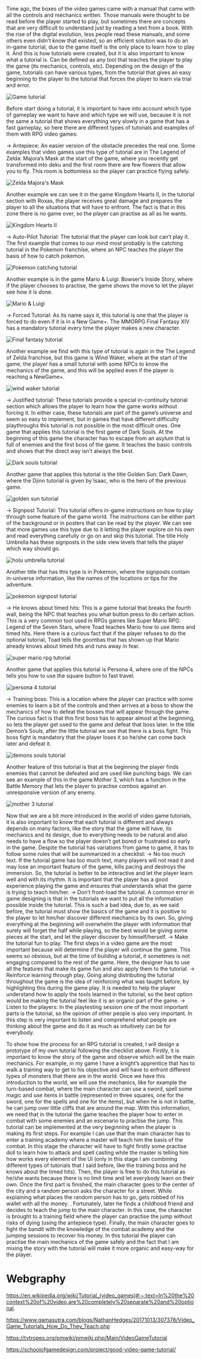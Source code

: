 Time ago, the boxes of the video games came with a manual that came with all the controls and mechanics written. Those manuals were thought to be read before the player started to play, but sometimes there are concepts that are very difficult to understand just by reading a text from a book. With the rise of the digital evolution, less people read these manuals, and some others even didn’t know that existed, so an efficient solution was to do an in-game tutorial, due to the game itself is the only place to learn how to play it.
	And this is how tutorials were created, but it is also important to know what a tutorial is. Can be defined as any tool that teaches the player to play the game (its mechanics, controls, etc). Depending on the design of the game, tutorials can have various types, from the tutorial that gives an easy beginning to the player to the tutorial that forces the player to learn via trial and error.

![Game tutorial](https://schoolofgamedesign.com/wp-content/uploads/2015/12/featured-good-video-game-tutorial.jpg)
	
Before start doing a tutorial, it is important to have into account which type of gameplay we want to have and which type we will use, because it is not the same a tutorial that shows everything very slowly in a game that has a fast gameplay, so here there are different types of tutorials and examples of them with RPG video games:

-> Antepiece: An easier version of the obstacle precedes the real one. Some examples that video games use this type of tutorial are in The Legend of Zelda: Majora’s Mask at the start of the game, where you recently get transformed into deku and the first room there are few flowers that allow you to fly. This room is bottomless so the player can practice flying safely.

![Zelda Majora's Mask](https://penguchannel.files.wordpress.com/2015/03/flying-deku-link.jpg?w=900)

Another example we can see it in the game Kingdom Hearts II, in the tutorial section with Roxas, the player receives great damage and prepares the player to all the situations that will have to enfront. The fact is that in this zone there is no game over, so the player can practise as all as he wants.

![Kingdom Hearts II](https://i.ytimg.com/vi/6HIWp3wmj60/maxresdefault.jpg)

-> Auto-Pilot Tutorial: The tutorial that the player can look but can’t play it. The first example that comes to our mind most probably is the catching tutorial in the Pokemon franchise, where an NPC teaches the player the basis of how to catch pokemon.

![Pokemon catching tutorial](https://www.gamerevolution.com/assets/uploads/2019/11/How-to-skip-the-tutorial-in-Pokemon-Sword-and-Shield-1280x720.jpg)

Another example is in the game Mario & Luigi: Bowser’s Inside Story, where if the player chooses to practise, the game shows the move to let the player see how it is done.

![Mario & Luigi](https://gamespot1.cbsistatic.com/uploads/scale_landscape/gamespot/images/2009/features/gameguides/bowsers-inside-story/1057604-bowser_001.jpg)

-> Forced Tutorial: As its name says it, this tutorial is one that the player is forced to do even if it is in a New Game+. The MMORPG Final Fantasy XIV has a mandatory tutorial every time the player makes a new character.

![Final fantasy tutorial](https://img.finalfantasyxiv.com/lds/uiguide/na/35/b42c2eee36c7926d4616ef6e2cb271f97f9a08.jpg)

Another example we find with this type of tutorial is again in the The Legend of Zelda franchise, but this game is Wind Waker, where at the start of the game, the player has a small tutorial with some NPCs to know the mechanics of the game, and this will be applied even if the player is reaching a NewGame+.

![wind waker tutorial](https://portforward.com/games/walkthroughs/The-Legend-of-Zelda-The-Wind-Waker/The-Legend-of-Zelda-The-Wind-Waker-large-396.jpg)


-> Justified tutorial: These tutorials provide a special in-continuity tutorial section which allows the player to learn how the game works without forcing it. In either case, these tutorials are part of the game’s universe and seem so easy to implement, but in games that have different difficulty playthroughs this tutorial is not possible in the most difficult ones. One game that applies this tutorial is the first game of Dark Souls. At the beginning of this game the character has to escape from an asylum that is full of enemies and the first boss of the game. It teaches the basic controls and shows that the direct way isn’t always the best.

![Dark souls tutorial](https://cdn.gamer-network.net/2018/usgamer/dark-souls-remastered-asylum-demon-start.jpg)

Another game that applies this tutorial is the title Golden Sun: Dark Dawn, where the Djinn tutorial is given by Isaac, who is the hero of the previous game.

![golden sun tutorial](https://i.ytimg.com/vi/xLzN1M0I9-o/maxresdefault.jpg)

-> Signpost Tutorial: This tutorial offers in-game instructions on how to play  through some feature of the game world. The instructions can be either part of the background or in posters that can be read by the player. We can see that more games use this type due to it letting the player explore on his own and read everything carefully or go on and skip this tutorial. The title Holy Umbrella has these signposts in the side view levels that tells the player which way should go.

![holu umbrella tutorial](https://giantbomb1.cbsistatic.com/uploads/original/2/23093/3018210-holy%20umbrella%20-%20dondera%20no%20mubo%21%21%20%28j%29014.png)

Another title that has this type is in Pokemon, where the signposts contain in-universe information, like the names of the locations or tips for the adventure.

![pokemon signpost tutorial](https://sunbro.dev/images/pokeemerald/littleroot_puddle_sign.png)

-> He knows about timed hits: This is a game tutorial that breaks the fourth wall, being the NPC that teaches you what button press to do certain action. This is a very common tool used in RPGs games like Super Mario RPG: Legend of the Seven Stars, where Toad teaches Mario how to use items and timed hits. Here there is a curious fact that if the player refuses to do the optional tutorial, Toad tells the goombas that has shown up that Mario already knows about timed hits and runs away in fear.

![super mario rpg tutorial](https://i.ytimg.com/vi/HmR5DVLiHbQ/hqdefault.jpg)

Another game that applies this tutorial is Persona 4, where one of the NPCs tells you how to use the square button to fast travel.

![persona 4 tutorial](https://i.ytimg.com/vi/Wx8VKwYUbFQ/maxresdefault.jpg)

-> Training boss: This is a location where the player can practice with some enemies to learn a bit of the controls and then arrives at a boss to show the mechanics of how to defeat the bosses that will appear through the game. The curious fact is that this first boss has to appear almost at the beginning, so lets the player get used to the game and defeat that boss later. In the title Demon’s Souls, after the little tutorial we see that there is a boss fight. This boss fight is mandatory that the player loses it so he/she can come back later and defeat it.

![demons souls tutorial](https://assets.egames.news/__export/1605312299365/sites/debate/img/2020/11/13/ds1_crop1605312163168.jpg_988992781.jpg)

Another feature of this tutorial is that at the beginning the player finds enemies that cannot be defeated and are used like punching bags. We can see an example of this in the game Mother 3, which has a function in the Battle Memory that lets the player to practise combos against an unresponsive version of any enemy.

![mother 3 tutorial](https://i.ytimg.com/vi/fw_M0pFPT3Y/maxresdefault.jpg)

Now that we are a bit more introduced in the world of video game tutorials, it is also important to know that each tutorial is different and always depends on many factors, like the story that the game will have, its mechanics and its design, due to everything needs to be natural and also needs to have a flow so the player doesn’t get bored or frustrated so early in the game. Despite the tutorial has variations from game to game, it has to follow some rules that will be summarized in a checklist:
-> No too much text. If the tutorial game has too much text, many players will not read it and may lose an important feature of the game, kills pacing and destroys the immersion. So, the tutorial is better to be interactive and let the player learn well and with its rhythm. It is important that the player has a good experience playing the game and ensures that understands what the game is trying to teach him/her.
-> Don’t front-load the tutorial. A common error in game designing is that in the tutorials we want to put all the information possible inside the tutorial. This is such a bad idea, due to, as we said before, the tutorial must show the basics of the game and it is positive to the player to let him/her discover different mechanics by its own. So, giving everything at the beginning will overwhelm the player with information that surely will forget the half while playing, so the best would be giving some pieces at the start, and let the player discover by himself/herself.
-> Make the tutorial fun to play. The first steps in a video game are the most important because will determine if the player will continue the game. This seems so obvious, but at the time of building a tutorial, it sometimes is not engaging compared to the rest of the game. Here, the designer has to use all the features that make its game fun and also apply them to the tutorial.
-> Reinforce learning through play. Going along distributing the tutorial throughout the game is the idea of reinforcing what was taught before, by highlighting this during the game play. It is needed to help the player understand how to apply the tools learned in the tutorial, so the best option would be making the tutorial feel like it is an organic part of the game.
-> Listen to the players: In the playtesting session one of the most important parts is the tutorial, so the opinion of other people is also very important. In this step is very important to listen and comprehend what people are thinking about the game and do it as much as intuitively can be for everybody.

To show how the process for an RPG tutorial is created, I will design a prototype of my own tutorial following the checklist above.
Firstly, it is important to know the story of the game and observe which will be the main mechanics. For example, in my game I have a knight’s apprentice that has to walk a training way to get to his objective and will have to enfront different types of monsters that there are in the world.
Once we have this introduction to the world, we will use the mechanics, like for example the turn-based combat, where the main character can use a sword, spell some magic and use items in battle (represented in three squares, one for the sword, one for the spells and one for the items), but when he is not in battle, he can jump over little cliffs that are around the map.
With this information, we need that in the tutorial the game teaches the player how to enter in combat with some enemies and an escenario to practise the jump. This tutorial can be implemented at the very beginning when the player is making its first steps. For example I can use that the main character has to enter a training academy where a master will teach him the basis of the combat. In this stage the character will have to fight firstly some practise doll to learn how to attack and spell casting while the master is telling him how works every element of the UI (only in this stage I am combining different types of tutorials that I said before, like the training boss and he knows about the timed hits). Then, the player is free to do this tutorial as he/she wants because there is no limit time and let everybody learn on their own. Once the first part is finished, the main character goes to the center of the city and a random person asks the character for a street. While explaining what places the random person has to go, gets robbed of his wallet with all the money. . Fortunately, later he finds a childhood friend and decides to teach the jump to the main character. In this case, the character is brought to a training field where the player can practise the jump without risks of dying (using the antepiece type). Finally, the main character goes to fight the bandit with the knowledge of the combat academy and the jumping sessions to recover his money. In this tutorial the player can practise the main mechanics of the game safely and the fact that I am mixing the story with the tutorial will make it more organic and easy-way for the player.

# Webgraphy

https://en.wikipedia.org/wiki/Tutorial_(video_games)#:~:text=In%20the%20context%20of%20video,are%20completely%20separate%20and%20optional.

https://www.gamasutra.com/blogs/NathanHedges/20171013/307378/Video_Game_Tutorials_How_Do_They_Teach.php

https://tvtropes.org/pmwiki/pmwiki.php/Main/VideoGameTutorial

https://schoolofgamedesign.com/project/good-video-game-tutorial/
